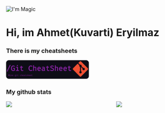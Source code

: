 <img src="https://c.tenor.com/kpElBQWusCQAAAAC/magic-power.gif" alt="I'm Magic" width="100%" height="200px"/>

# Hi, im Ahmet(Kuvarti) Eryilmaz

### There is my cheatsheets
<a href="https://github.com/kuvarti/Learn-Any/blob/main/cheatsheets/git/git.md">
	<img width="45%" src="gitcard.png">
</a>


### My github stats
<a href="https://github.com/kuvarti/github-readme-stats">
  <img align="left" width="55%" src="https://github-readme-stats.vercel.app/api?username=kuvarti&show_icons=true&theme=radical" />
</a>
<a href="https://github.com/kuvarti/github-readme-stats">
  <img align="right" width="40%" src="https://github-readme-stats.vercel.app/api/top-langs/?username=kuvarti&layout=compact&theme=radical" />
</a>


<!--
[![Kuvarti's GitHub stats](https://github-readme-stats.vercel.app/api?username=kuvarti&show_icons=true&theme=radical)](https://github.com/kuvarti/github-readme-stats)

[![Top Langs](https://github-readme-stats.vercel.app/api/top-langs/?username=kuvarti&layout=compact)](https://github.com/kuvarti/github-readme-stats)
-->

<!--
**kuvarti/kuvarti** is a ✨ _special_ ✨ repository because its `README.md` (this file) appears on your GitHub profile.

Here are some ideas to get you started:

- 🔭 I’m currently working on ...
- 🌱 I’m currently learning ...
- 👯 I’m looking to collaborate on ...
- 🤔 I’m looking for help with ...
- 💬 Ask me about ...
- 📫 How to reach me: ...
- 😄 Pronouns: ...
- ⚡ Fun fact: ...
-->
